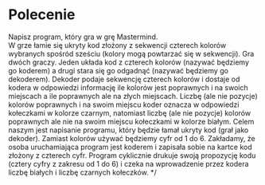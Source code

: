 # Polecenie
Napisz program, który gra w grę Mastermind.</br>
W grze łamie się ukryty kod złożony z sekwencji czterech kolorów wybranych spośród sześciu (kolory mogą powtarzać się w sekwencji).
Gra dwóch graczy. Jeden układa kod z czterech kolorów (nazywać będziemy go koderem) a drugi stara się go odgadnąć (nazywać będziemy go dekoderem).
Dekoder podaje sekwencję czterech kolorów i dostaje od kodera w odpowiedzi informację ile kolorów jest poprawnych
i na swoich miejscach a ile poprawnych ale na złych miejscach.
Liczbę (ale nie pozycje) kolorów poprawnych i na swoim miejscu koder oznacza w odpowiedzi kołeczkami w kolorze czarnym, 
natomiast liczbę (ale nie pozycje) kolorów poprawnych ale nie na swoim miejscu kołeczkami w kolorze białym.
Celem naszym jest napisanie programu, który będzie łamał ukryty kod (grał jako dekoder).
Zamiast kolorów używać będziemy cyfr od 1 do 6. 
Zakładamy, że osoba uruchamiająca program jest koderem i zapisała sobie na kartce kod złożony z czterech cyfr.
Program cyklicznie drukuje swoją propozycję kodu (cztery cyfry z zakresu od 1 do 6) i czeka na wprowadzenie 
przez kodera liczbę białych i liczbę czarnych kołeczków. */
